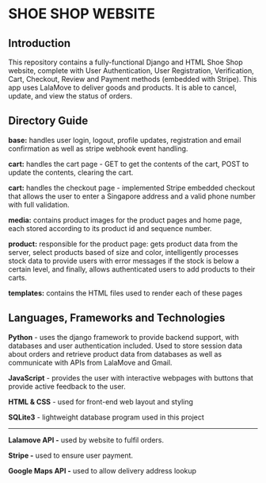 # SHOE SHOP WEBSITE

## Introduction
This repository contains a fully-functional Django and HTML Shoe Shop website, complete with User Authentication, User Registration, Verification, Cart, Checkout, Review and Payment methods (embedded with Stripe). This app uses LalaMove to deliver goods and products. It is able to cancel, update, and view the status of orders.

## Directory Guide
**base:** handles user login, logout, profile updates, registration and email confirmation as well as stripe webhook event handling.

**cart:** handles the cart page - GET to get the contents of the cart, POST to update the contents, clearing the cart.

**cart:** handles the checkout page - implemented Stripe embedded checkout that allows the user to enter a Singapore address and a valid phone number with full validation.

**media:** contains product images for the product pages and home page, each stored according to its product id and sequence number.

**product:** responsible for the product page: gets product data from the server, select products based of size and color, intelligently processes stock data to provide users with error messages if the stock is below a certain level, and finally, allows authenticated users to add products to their carts.

**templates:** contains the HTML files used to render each of these pages

## Languages, Frameworks and Technologies
**Python** - uses the django framework to provide backend support, with databases and user authentication included. Used to store session data about orders and retrieve product data from databases as well as communicate with APIs from LalaMove and Gmail.

**JavaScript** - provides the user with interactive webpages with buttons that provide active feedback to the user.

**HTML & CSS** - used for front-end web layout and styling

**SQLite3** - lightweight database program used in this project

***
**Lalamove API -** used by website to fulfil orders.

**Stripe -** used to ensure user payment.

**Google Maps API -** used to allow delivery address lookup

